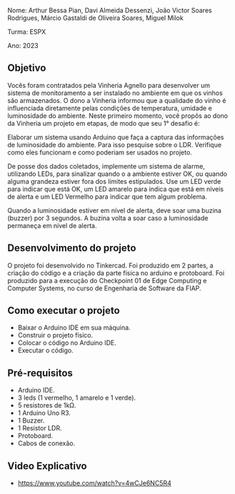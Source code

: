 Nome: Arthur Bessa Pian, Davi Almeida Dessenzi, João Victor Soares Rodrigues, Márcio Gastaldi de Oliveira Soares, Miguel Milok

Turma: ESPX

Ano: 2023

## Objetivo
Vocês foram contratados pela Vinheria Agnello para desenvolver um sistema de monitoramento a ser instalado no ambiente em que os vinhos são armazenados. O dono a Vinheria informou que a qualidade do vinho é influenciada diretamente pelas condições de temperatura, umidade e luminosidade do ambiente. Neste primeiro momento, você propôs ao dono da Vinheria um projeto em etapas, de modo que seu 1° desafio é:

Elaborar um sistema usando Arduino que faça a captura das informações de luminosidade do ambiente.  Para isso pesquise sobre o LDR. Verifique como eles funcionam e como poderiam ser usados no projeto.

De posse dos dados coletados, implemente um sistema de alarme, utilizando LEDs, para sinalizar quando o a ambiente estiver OK, ou quando alguma grandeza estiver fora dos limites estipulados.  Use um LED verde para indicar que está OK, um LED amarelo para indica que está em níveis de alerta e um LED Vermelho para indicar que tem algum problema.

Quando a luminosidade estiver em nível de alerta, deve soar uma buzina (buzzer) por 3 segundos. A buzina volta a soar caso a luminosidade permaneça em nível de alerta.

## Desenvolvimento do projeto
   O projeto foi desenvolvido no Tinkercad.  Foi produzido em 2 partes, a criação do código e a criação da parte física no arduino e protoboard. Foi produzido para
   a execução do Checkpoint 01 de Edge Computing e Computer Systems, no curso de Engenharia de Software da FIAP.

## Como executar o projeto
   - Baixar o Arduino IDE em sua máquina.
   - Construir o projeto físico.
   - Colocar o código no Arduino IDE.
   - Executar o código.
   
## Pré-requisitos
   - Arduino IDE.
   - 3 leds (1 vermelho, 1 amarelo e 1 verde).
   - 5 resistores de 1kΩ.
   - 1 Arduino Uno R3.
   - 1 Buzzer.
   - 1 Resistor LDR.
   - Protoboard.
   - Cabos de conexão.

## Video Explicativo
   - https://www.youtube.com/watch?v=4wCJe6NC5R4
